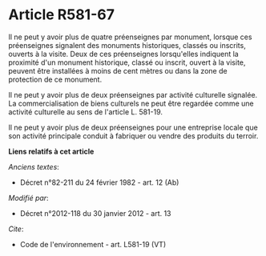 # Article R581-67

Il ne peut y avoir plus de quatre préenseignes par monument, lorsque ces préenseignes signalent des monuments historiques,
classés ou inscrits, ouverts à la visite. Deux de ces préenseignes lorsqu'elles indiquent la proximité d'un monument
historique, classé ou inscrit, ouvert à la visite, peuvent être installées à moins de cent mètres ou dans la zone de
protection de ce monument.

Il ne peut y avoir plus de deux préenseignes par activité culturelle signalée. La commercialisation de biens culturels ne
peut être regardée comme une activité culturelle au sens de l'article L. 581-19.

Il ne peut y avoir plus de deux préenseignes pour une entreprise locale que son activité principale conduit à fabriquer ou
vendre des produits du terroir.

**Liens relatifs à cet article**

_Anciens textes_:

  - Décret n°82-211 du 24 février 1982 - art. 12 (Ab)

_Modifié par_:

  - Décret n°2012-118 du 30 janvier 2012 - art. 13

_Cite_:

  - Code de l'environnement - art. L581-19 (VT)
